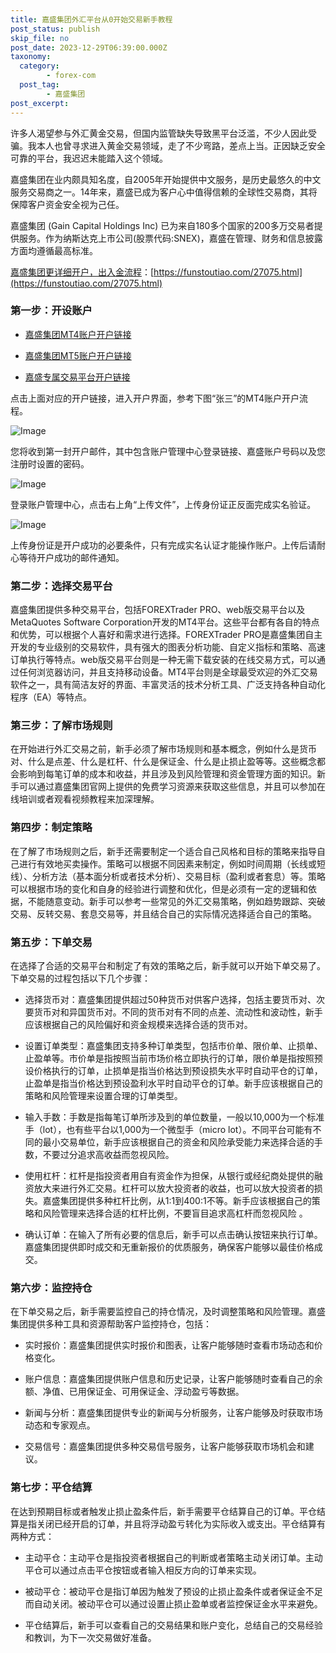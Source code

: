 ```yaml
---
title: 嘉盛集团外汇平台从0开始交易新手教程
post_status: publish
skip_file: no
post_date: 2023-12-29T06:39:00.000Z
taxonomy:
  category:
        - forex-com
  post_tag:
        - 嘉盛集团
post_excerpt: 
---
```

许多人渴望参与外汇黄金交易，但国内监管缺失导致黑平台泛滥，不少人因此受骗。我本人也曾寻求进入黄金交易领域，走了不少弯路，差点上当。正因缺乏安全可靠的平台，我迟迟未能踏入这个领域。

嘉盛集团在业内颇具知名度，自2005年开始提供中文服务，是历史最悠久的中文服务交易商之一。14年来，嘉盛已成为客户心中值得信赖的全球性交易商，其将保障客户资金安全视为己任。

嘉盛集团 (Gain Capital Holdings Inc) 已为来自180多个国家的200多万交易者提供服务。作为纳斯达克上市公司(股票代码:SNEX)，嘉盛在管理、财务和信息披露方面均遵循最高标准。

[嘉盛集团更详细开户，出入金流程](https://funstoutiao.com/27075.html)：[https://funstoutiao.com/27075.html](https://funstoutiao.com/27075.html)

### 第一步：开设账户

* [嘉盛集团MT4账户开户链接](https://s.ssgg.net/jsmt4)

* [嘉盛集团MT5账户开户链接](https://s.ssgg.net/jsmt5)

* [嘉盛专属交易平台开户链接](https://s.ssgg.net/js)

点击上面对应的开户链接，进入开户界面，参考下图“张三”的MT4账户开户流程。

![Image](https://prod-files-secure.s3.us-west-2.amazonaws.com/39ed1227-6d7d-4570-be36-9ccd4a2c4241/7a167aea-686b-400d-af59-4e18eb607a40/640.png?X-Amz-Algorithm=AWS4-HMAC-SHA256&X-Amz-Content-Sha256=UNSIGNED-PAYLOAD&X-Amz-Credential=ASIAZI2LB4662OUWJDJ7%2F20250516%2Fus-west-2%2Fs3%2Faws4_request&X-Amz-Date=20250516T101309Z&X-Amz-Expires=3600&X-Amz-Security-Token=IQoJb3JpZ2luX2VjEIn%2F%2F%2F%2F%2F%2F%2F%2F%2F%2FwEaCXVzLXdlc3QtMiJHMEUCIQCvwhna74qeR8OagLcjHIgVUK8ywbaWHh0l889NA6HWvAIgL50tN7bFVEIdI8czRXC3xSfne63hyXgcmoRwb5z0zqMq%2FwMIQRAAGgw2Mzc0MjMxODM4MDUiDEdpxci%2B7aS1IXWqSSrcAzI9PvnKVNCv4EMtBd0y52RE80m3BvyufgQBeO541ihVCLaHB5HDaHUJhptA2v3AmVsWLYBsVcCS12btulA1CwSJypt4eSK5HScRsGxA%2FVocB%2BjxdJWofpNgITSbLbwzIatYfd1wMInVSWCXiuIrDVrGKTm%2BJ5RDr2qHUOX%2FYoUYHim9B4K0GgWTwfD%2Bix%2Bc82C3R2X2THjYADhlSPgZJ2eDXVBghNLU952SNN7SNNaO0RFnRqlwgPkawfqmHH1fbKnd0GraUSVz5zmLP8orghVqq%2BBkX%2FDXrwsufFEG0H%2FXS20mTaVMHtrs3722qQyvM4yH3mJAiZ19CCLLam46fqIXW0CEIvIIeFweBeyy1bsvh%2BRIDVIZ5FooWj0YZBzqh8O2ymgZZ%2ByxQ85WLeMa1dOmJVXBgJUTxibK1tOog%2Bx%2FSN8VTul5mEu4dNqgK9Pm8rtshtOES3dFgk1jCTZPEAYGtuO6ndtGFy0JEHJx4LdoU%2FYyuxjNTXhEO%2F5xPtoaX76W5byrl8Mr7EDlRuloblkegYjsmDKTvdWt7DAs8UZY9MohwFSmgIZDdCwP2E7L03UDVD4bRcAR2IfnDfFqnp1NOKoPFl5tdNcyNp55PNe1FpjluEJR4%2B0oDzaLMObrm8EGOqUBX8eNirrXJk0sGwYuB0uzviZWxNiaXRuxTPwkC0P5RZ7oRYjrZ4ajDBN%2B3i0Zg4zsdft6cRh409AnJKQgdSDb31ediogSu86IKndhP8sJeQXDj6dCISrgOv3ZT207SVOwk%2BEw%2BQ2arNdqamc%2FnMr914utDKJVixdc4ZNluVttdAPD4l5g6%2FvgiB9%2FCukEOnYaWavxaqnV0tkaq5gFy8dmuhzQ42Gg&X-Amz-Signature=1e4c8d4a0db576a773b858ad7d232f188156c99f870b5a93f2bcc017dd66e8bb&X-Amz-SignedHeaders=host&x-id=GetObject)

您将收到第一封开户邮件，其中包含账户管理中心登录链接、嘉盛账户号码以及您注册时设置的密码。

![Image](https://prod-files-secure.s3.us-west-2.amazonaws.com/39ed1227-6d7d-4570-be36-9ccd4a2c4241/eaa1c6b3-2877-4284-a0e1-530e222c27fb/image.png?X-Amz-Algorithm=AWS4-HMAC-SHA256&X-Amz-Content-Sha256=UNSIGNED-PAYLOAD&X-Amz-Credential=ASIAZI2LB4662OUWJDJ7%2F20250516%2Fus-west-2%2Fs3%2Faws4_request&X-Amz-Date=20250516T101309Z&X-Amz-Expires=3600&X-Amz-Security-Token=IQoJb3JpZ2luX2VjEIn%2F%2F%2F%2F%2F%2F%2F%2F%2F%2FwEaCXVzLXdlc3QtMiJHMEUCIQCvwhna74qeR8OagLcjHIgVUK8ywbaWHh0l889NA6HWvAIgL50tN7bFVEIdI8czRXC3xSfne63hyXgcmoRwb5z0zqMq%2FwMIQRAAGgw2Mzc0MjMxODM4MDUiDEdpxci%2B7aS1IXWqSSrcAzI9PvnKVNCv4EMtBd0y52RE80m3BvyufgQBeO541ihVCLaHB5HDaHUJhptA2v3AmVsWLYBsVcCS12btulA1CwSJypt4eSK5HScRsGxA%2FVocB%2BjxdJWofpNgITSbLbwzIatYfd1wMInVSWCXiuIrDVrGKTm%2BJ5RDr2qHUOX%2FYoUYHim9B4K0GgWTwfD%2Bix%2Bc82C3R2X2THjYADhlSPgZJ2eDXVBghNLU952SNN7SNNaO0RFnRqlwgPkawfqmHH1fbKnd0GraUSVz5zmLP8orghVqq%2BBkX%2FDXrwsufFEG0H%2FXS20mTaVMHtrs3722qQyvM4yH3mJAiZ19CCLLam46fqIXW0CEIvIIeFweBeyy1bsvh%2BRIDVIZ5FooWj0YZBzqh8O2ymgZZ%2ByxQ85WLeMa1dOmJVXBgJUTxibK1tOog%2Bx%2FSN8VTul5mEu4dNqgK9Pm8rtshtOES3dFgk1jCTZPEAYGtuO6ndtGFy0JEHJx4LdoU%2FYyuxjNTXhEO%2F5xPtoaX76W5byrl8Mr7EDlRuloblkegYjsmDKTvdWt7DAs8UZY9MohwFSmgIZDdCwP2E7L03UDVD4bRcAR2IfnDfFqnp1NOKoPFl5tdNcyNp55PNe1FpjluEJR4%2B0oDzaLMObrm8EGOqUBX8eNirrXJk0sGwYuB0uzviZWxNiaXRuxTPwkC0P5RZ7oRYjrZ4ajDBN%2B3i0Zg4zsdft6cRh409AnJKQgdSDb31ediogSu86IKndhP8sJeQXDj6dCISrgOv3ZT207SVOwk%2BEw%2BQ2arNdqamc%2FnMr914utDKJVixdc4ZNluVttdAPD4l5g6%2FvgiB9%2FCukEOnYaWavxaqnV0tkaq5gFy8dmuhzQ42Gg&X-Amz-Signature=2a1e96224e3eb47967e873b3efa7667e2adae18512aed81e4f5f08c0405f1b1d&X-Amz-SignedHeaders=host&x-id=GetObject)

登录账户管理中心，点击右上角“上传文件”，上传身份证正反面完成实名验证。

![Image](https://prod-files-secure.s3.us-west-2.amazonaws.com/39ed1227-6d7d-4570-be36-9ccd4a2c4241/54090639-09fc-46b4-a135-e0289f707147/image.png?X-Amz-Algorithm=AWS4-HMAC-SHA256&X-Amz-Content-Sha256=UNSIGNED-PAYLOAD&X-Amz-Credential=ASIAZI2LB4662OUWJDJ7%2F20250516%2Fus-west-2%2Fs3%2Faws4_request&X-Amz-Date=20250516T101309Z&X-Amz-Expires=3600&X-Amz-Security-Token=IQoJb3JpZ2luX2VjEIn%2F%2F%2F%2F%2F%2F%2F%2F%2F%2FwEaCXVzLXdlc3QtMiJHMEUCIQCvwhna74qeR8OagLcjHIgVUK8ywbaWHh0l889NA6HWvAIgL50tN7bFVEIdI8czRXC3xSfne63hyXgcmoRwb5z0zqMq%2FwMIQRAAGgw2Mzc0MjMxODM4MDUiDEdpxci%2B7aS1IXWqSSrcAzI9PvnKVNCv4EMtBd0y52RE80m3BvyufgQBeO541ihVCLaHB5HDaHUJhptA2v3AmVsWLYBsVcCS12btulA1CwSJypt4eSK5HScRsGxA%2FVocB%2BjxdJWofpNgITSbLbwzIatYfd1wMInVSWCXiuIrDVrGKTm%2BJ5RDr2qHUOX%2FYoUYHim9B4K0GgWTwfD%2Bix%2Bc82C3R2X2THjYADhlSPgZJ2eDXVBghNLU952SNN7SNNaO0RFnRqlwgPkawfqmHH1fbKnd0GraUSVz5zmLP8orghVqq%2BBkX%2FDXrwsufFEG0H%2FXS20mTaVMHtrs3722qQyvM4yH3mJAiZ19CCLLam46fqIXW0CEIvIIeFweBeyy1bsvh%2BRIDVIZ5FooWj0YZBzqh8O2ymgZZ%2ByxQ85WLeMa1dOmJVXBgJUTxibK1tOog%2Bx%2FSN8VTul5mEu4dNqgK9Pm8rtshtOES3dFgk1jCTZPEAYGtuO6ndtGFy0JEHJx4LdoU%2FYyuxjNTXhEO%2F5xPtoaX76W5byrl8Mr7EDlRuloblkegYjsmDKTvdWt7DAs8UZY9MohwFSmgIZDdCwP2E7L03UDVD4bRcAR2IfnDfFqnp1NOKoPFl5tdNcyNp55PNe1FpjluEJR4%2B0oDzaLMObrm8EGOqUBX8eNirrXJk0sGwYuB0uzviZWxNiaXRuxTPwkC0P5RZ7oRYjrZ4ajDBN%2B3i0Zg4zsdft6cRh409AnJKQgdSDb31ediogSu86IKndhP8sJeQXDj6dCISrgOv3ZT207SVOwk%2BEw%2BQ2arNdqamc%2FnMr914utDKJVixdc4ZNluVttdAPD4l5g6%2FvgiB9%2FCukEOnYaWavxaqnV0tkaq5gFy8dmuhzQ42Gg&X-Amz-Signature=4a5f35bd783011492630cfb9e26e38ec1fc0e4b630fcf8b39f8d380ffbf48183&X-Amz-SignedHeaders=host&x-id=GetObject)

上传身份证是开户成功的必要条件，只有完成实名认证才能操作账户。上传后请耐心等待开户成功的邮件通知。

### 第二步：选择交易平台

嘉盛集团提供多种交易平台，包括FOREXTrader PRO、web版交易平台以及MetaQuotes Software Corporation开发的MT4平台。这些平台都有各自的特点和优势，可以根据个人喜好和需求进行选择。FOREXTrader PRO是嘉盛集团自主开发的专业级别的交易软件，具有强大的图表分析功能、自定义指标和策略、高速订单执行等特点。web版交易平台则是一种无需下载安装的在线交易方式，可以通过任何浏览器访问，并且支持移动设备。MT4平台则是全球最受欢迎的外汇交易软件之一，具有简洁友好的界面、丰富灵活的技术分析工具、广泛支持各种自动化程序（EA）等特点。

### 第三步：了解市场规则

在开始进行外汇交易之前，新手必须了解市场规则和基本概念，例如什么是货币对、什么是点差、什么是杠杆、什么是保证金、什么是止损止盈等等。这些概念都会影响到每笔订单的成本和收益，并且涉及到风险管理和资金管理方面的知识。新手可以通过嘉盛集团官网上提供的免费学习资源来获取这些信息，并且可以参加在线培训或者观看视频教程来加深理解。

### 第四步：制定策略

在了解了市场规则之后，新手还需要制定一个适合自己风格和目标的策略来指导自己进行有效地买卖操作。策略可以根据不同因素来制定，例如时间周期（长线或短线）、分析方法（基本面分析或者技术分析）、交易目标（盈利或者套息）等。策略可以根据市场的变化和自身的经验进行调整和优化，但是必须有一定的逻辑和依据，不能随意变动。新手可以参考一些常见的外汇交易策略，例如趋势跟踪、突破交易、反转交易、套息交易等，并且结合自己的实际情况选择适合自己的策略。

### 第五步：下单交易

在选择了合适的交易平台和制定了有效的策略之后，新手就可以开始下单交易了。下单交易的过程包括以下几个步骤：

* 选择货币对：嘉盛集团提供超过50种货币对供客户选择，包括主要货币对、次要货币对和异国货币对。不同的货币对有不同的点差、流动性和波动性，新手应该根据自己的风险偏好和资金规模来选择合适的货币对。

* 设置订单类型：嘉盛集团支持多种订单类型，包括市价单、限价单、止损单、止盈单等。市价单是指按照当前市场价格立即执行的订单，限价单是指按照预设价格执行的订单，止损单是指当价格达到预设损失水平时自动平仓的订单，止盈单是指当价格达到预设盈利水平时自动平仓的订单。新手应该根据自己的策略和风险管理来设置合理的订单类型。

* 输入手数：手数是指每笔订单所涉及到的单位数量，一般以10,000为一个标准手（lot），也有些平台以1,000为一个微型手（micro lot）。不同平台可能有不同的最小交易单位，新手应该根据自己的资金和风险承受能力来选择合适的手数，不要过分追求高收益而忽视风险。

* 使用杠杆：杠杆是指投资者用自有资金作为担保，从银行或经纪商处提供的融资放大来进行外汇交易。杠杆可以放大投资者的收益，也可以放大投资者的损失。嘉盛集团提供多种杠杆比例，从1:1到400:1不等。新手应该根据自己的策略和风险管理来选择合适的杠杆比例，不要盲目追求高杠杆而忽视风险 。

* 确认订单：在输入了所有必要的信息后，新手可以点击确认按钮来执行订单。嘉盛集团提供即时成交和无重新报价的优质服务，确保客户能够以最佳价格成交。

### 第六步：监控持仓

在下单交易之后，新手需要监控自己的持仓情况，及时调整策略和风险管理。嘉盛集团提供多种工具和资源帮助客户监控持仓，包括：

* 实时报价：嘉盛集团提供实时报价和图表，让客户能够随时查看市场动态和价格变化。

* 账户信息：嘉盛集团提供账户信息和历史记录，让客户能够随时查看自己的余额、净值、已用保证金、可用保证金、浮动盈亏等数据。

* 新闻与分析：嘉盛集团提供专业的新闻与分析服务，让客户能够及时获取市场动态和专家观点。

* 交易信号：嘉盛集团提供多种交易信号服务，让客户能够获取市场机会和建议。

### 第七步：平仓结算

在达到预期目标或者触发止损止盈条件后，新手需要平仓结算自己的订单。平仓结算是指关闭已经开启的订单，并且将浮动盈亏转化为实际收入或支出。平仓结算有两种方式：

* 主动平仓：主动平仓是指投资者根据自己的判断或者策略主动关闭订单。主动平仓可以通过点击平仓按钮或者输入相反方向的订单来实现。

* 被动平仓：被动平仓是指订单因为触发了预设的止损止盈条件或者保证金不足而自动关闭。被动平仓可以通过设置止损止盈单或者监控保证金水平来避免。

* 平仓结算后，新手可以查看自己的交易结果和账户变化，总结自己的交易经验和教训，为下一次交易做好准备。